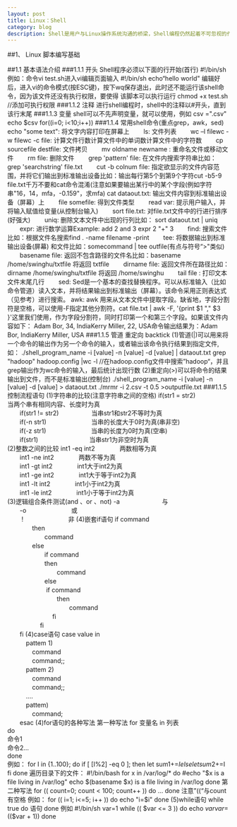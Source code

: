 ```yaml
---
layout: post
title: Linux：Shell
category: blog
description: Shell是用户与Linux操作系统沟通的桥梁，Shell编程仍然起着不可忽视的作用。深入地了解和熟练地掌握Shell编程，是每一个Linux用户的必修功课之一。
---
```


##1、 Linux 脚本编写基础

##1.1	基本语法介绍
###1.1.1	开头
Shell程序必须以下面的行开始(首行)
	#!/bin/sh
例如：命令vi test.sh进入vi编辑页面输入
	#!/bin/sh
	echo“hello world"
编辑好后，进入vi的命令模式(按ESC键)，按下wq保存退出，此时还不能运行该shell命令，因为该文件还没有执行权限，要使得
该脚本可以执行运行
	chmod +x test.sh		//添加可执行权限
###1.1.2	注释
进行shell编程时，shell中的注释以#开头，直到该行末尾
###1.1.3	变量
shell可以不先声明变量，就可以使用，例如
	csv =".csv"
	echo $csv
	for((i=0; i<10;i++))
###1.1.4	常用shell命令(重点grep，awk，sed)
	echo "some text": 将文字内容打印在屏幕上
　　ls: 文件列表
　　wc –l filewc -w filewc -c file: 计算文件行数计算文件中的单词数计算文件中的字符数
　　cp sourcefile destfile: 文件拷贝
　　mv oldname newname : 重命名文件或移动文件
　　rm file: 删除文件
　　grep 'pattern' file: 在文件内搜索字符串比如：grep 'searchstring' file.txt
　　cut -b colnum file: 指定欲显示的文件内容范围，并将它们输出到标准输出设备比如：输出每行第5个到第9个字符cut -b5-9 file.txt千万不要和cat命令混淆(注意如果要输出某行中的某个字段(例如字符串"16，14，mfa，-0.159"，求mfa)
	cat dataout.txt: 输出文件内容到标准输出设备（屏幕）上
　　file somefile: 得到文件类型
　　read var: 提示用户输入，并将输入赋值给变量(从控制台输入)
　　sort file.txt: 对file.txt文件中的行进行排序(好强大)
　　uniq: 删除文本文件中出现的行列比如： sort dataout.txt | uniq
　　expr: 进行数学运算Example: add 2 and 3 expr 2 "+" 3
　　find: 搜索文件比如：根据文件名搜索find . -name filename -print
　　tee: 将数据输出到标准输出设备(屏幕) 和文件比如：somecommand | tee outfile(有点与符号“>"类似)
　　basename file: 返回不包含路径的文件名比如：basename /home/swinghu/txtfile 将返回 txtfile
　　dirname file: 返回文件所在路径比如：dirname /home/swinghu/txtfile 将返回 /home/swinghu
　　tail file : 打印文本文件末尾几行
　　sed: Sed是一个基本的查找替换程序。可以从标准输入（比如命令管道）读入文本，并将结果输出到标准输出（屏幕）。该命令采用正则表达式（见参考）进行搜索。
	awk: awk 用来从文本文件中提取字段。缺省地，字段分割符是空格，可以使用-F指定其他分割符。cat file.txt | awk -F, '{print $1 "," $3 }'这里我们使用，作为字段分割符，同时打印第一个和第三个字段。如果该文件内容如下： Adam Bor, 34, IndiaKerry Miller, 22, USA命令输出结果为：Adam Bor, IndiaKerry Miller, USA
###1.1.5	管道 重定向 backtick
(1)管道(|)可以用来将一个命令的输出作为另一个命令的输入，或者输出该命令执行结果到指定文件,如：
	./shell_program_name -i [value] -n [value] -d [value] | dataout.txt
	grep "hadoop" hadoop.config |wc -l  //在hadoop.config文件中搜索”hadoop“，并且grep输出作为wc命令的输入，最后统计出现行数
(2)重定向(>)可以将命令的结果输出到文件，而不是标准输出(控制台)
	./shell_program_name -i [value] -n [value] -d [value] > dataout.txt
	./mrmr -i 2.csv -t 0.5 >outputfile.txt
###1.1.5	控制流程语句
(1)字符串的比较(注意字符串之间的空格)
	if(str1 = str2)　　　　　　当两个串有相同内容、长度时为真   
　　if(str1 != str2)　　　　　 当串str1和str2不等时为真    
　　if(-n str1)　　　　　　　  当串的长度大于0时为真(串非空)    
　　if(-z str1)　　　　　　　  当串的长度为0时为真(空串)    
　　if(str1)　　　　　　　　   当串str1为非空时为真    
(2)整数之间的比较
	int1 -eq int2　　　　两数相等为真    
　　int1 -ne int2　　　　两数不等为真   
　　int1 -gt int2　　　　int1大于int2为真   
　　int1 -ge int2　　　　int1大于等于int2为真    
　　int1 -lt int2　　　　int1小于int2为真    
　　int1 -le int2　　　　int1小于等于int2为真    
(3)逻辑组合条件测试(and 、or 、not)
	-a 　 　　　　　   与    
　　-o　　　　　　　   或    
　　 !　　　　　　　   非 
(4)嵌套if语句
	if command    
　　　　then    
　　　　　　command    
　　　　else    
　　　　　　if command    
　　　　　　then    
　　　　　　　　command    
　　　　　　else   
　　　　　　	if command    
　　　　　　　　then    
　　　　　　　　　　command    
　　　　　　　  fi    
　　　　　  fi    
　　fi
(4)case语句
	case value in    
　　　pattem 1)    
　　　　command    
　　　　command;;    
　　　pattem 2)    
　　　　command    
　　　　command;;    
　　　....    
　　　pattem)    
　　　　command;    
　　esac
(4)for语句的各种写法
第一种写法
	for 变量名 in 列表  
	do  
		命令1  
		命令2…  
	done  
例如：
for I in {1..100}; 
do 
	if [ $[$I%2] -eq 0 ]; then 
		let sum1+=$I 
	else 
		let sum2+=$I 
	fi 
done 
遍历目录下的文件：
	#!/bin/bash
	for x in /var/log/*
	do
        #echo "$x is a file living in /var/log"
        echo $(basename $x) is a file living in /var/log
	done
第二种写法
	for (( count=0; count < 100; count++ ))
	do
		...
	done
	注意”((“与count有空格
例如：
	for (( i=1; i<=5; i++ ))
	do
        echo "i=$i"
	done
(5)while语句
	while true
	do
		语句
	done
例如
	#!/bin/sh
	var=1
	while (( $var <= 3 ))
	do
		echo $var
		var=$(($var + 1))
	done






















